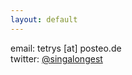 ```yaml
---
layout: default
---
```



   email: tetrys [at] posteo.de  
   twitter: [@singalongest](https://twitter.com/singalongest)
  
   
    
     
      
       
        
         
         
